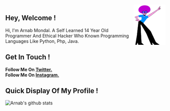 <img src="icon.gif" align="right" width="20%" />

## Hey, Welcome !

Hi, I'm Arnab Mondal. A Self Learned 14 Year Old Programmer And Ethical Hacker Who Known Programming Languages Like Python, Php, Java.
## Get In Touch !

**Follow Me On [Twitter.](https://twitter.com/thearnabmondal)**
</br>
**Follow Me On [Instagram.](https://www.instagram.com/thearnabmondal/)**

## Quick Display Of My Profile !
![Arnab's github stats](https://github-readme-stats.vercel.app/api?username=thearnabmondal)
